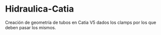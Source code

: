 # Hidraulica-Catia
Creación de geometría de tubos en Catia V5 dados los clamps por los que deben pasar los mismos.
